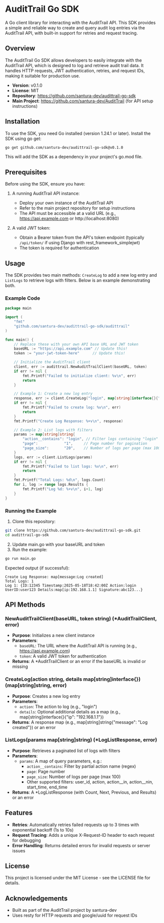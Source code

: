 # AuditTrail Go SDK

A Go client library for interacting with the AuditTrail API. This SDK provides a simple and reliable way to create and query audit log entries via the AuditTrail API, with built-in support for retries and request tracing.

## Overview

The AuditTrail Go SDK allows developers to easily integrate with the AuditTrail API, which is designed to log and retrieve audit trail data. It handles HTTP requests, JWT authentication, retries, and request IDs, making it suitable for production use.

- **Version**: v0.1.0
- **License**: MIT
- **Repository**: https://github.com/santura-dev/audittrail-go-sdk
- **Main Project**: https://github.com/santura-dev/AuditTrail (for API setup instructions)

## Installation

To use the SDK, you need Go installed (version 1.24.1 or later). Install the SDK using go get:

```bash
go get github.com/santura-dev/audittrail-go-sdk@v0.1.0
```

This will add the SDK as a dependency in your project's go.mod file.

## Prerequisites

Before using the SDK, ensure you have:

1. A running AuditTrail API instance:
   - Deploy your own instance of the AuditTrail API
   - Refer to the main project repository for setup instructions
   - The API must be accessible at a valid URL (e.g., https://api.example.com or http://localhost:8080)

2. A valid JWT token:
   - Obtain a Bearer token from the API's token endpoint (typically `/api/token/` if using Django with rest_framework_simplejwt)
   - The token is required for authentication

## Usage

The SDK provides two main methods: `CreateLog` to add a new log entry and `ListLogs` to retrieve logs with filters. Below is an example demonstrating both.

### Example Code

```go
package main

import (
    "fmt"
    "github.com/santura-dev/audittrail-go-sdk/audittrail"
)

func main() {
    // Replace these with your own API base URL and JWT token
    baseURL := "https://api.example.com" // Update this!
    token := "your-jwt-token-here"      // Update this!

    // Initialize the AuditTrail client
    client, err := audittrail.NewAuditTrailClient(baseURL, token)
    if err != nil {
        fmt.Printf("Failed to initialize client: %v\n", err)
        return
    }

    // Example 1: Create a new log entry
    response, err := client.CreateLog("login", map[string]interface{}{"ip": "192.168.1.1"})
    if err != nil {
        fmt.Printf("Failed to create log: %v\n", err)
        return
    }
    fmt.Printf("Create Log Response: %+v\n", response)

    // Example 2: List logs with filters
    params := map[string]string{
        "action__contains": "login", // Filter logs containing "login" (case-insensitive regex)
        "page":            "1",     // Page number for pagination
        "page_size":       "20",    // Number of logs per page (max 100)
    }
    logs, err := client.ListLogs(params)
    if err != nil {
        fmt.Printf("Failed to list logs: %v\n", err)
        return
    }
    fmt.Printf("Total Logs: %d\n", logs.Count)
    for i, log := range logs.Results {
        fmt.Printf("Log %d: %+v\n", i+1, log)
    }
}
```

### Running the Example

1. Clone this repository:
```bash
git clone https://github.com/santura-dev/audittrail-go-sdk.git
cd audittrail-go-sdk
```

2. Update main.go with your baseURL and token
3. Run the example:
```bash
go run main.go
```

Expected output (if successful):
```
Create Log Response: map[message:Log created]
Total Logs: 1
Log 1: {ID:12345 Timestamp:2025-05-18T18:42:00Z Action:login UserID:user123 Details:map[ip:192.168.1.1] Signature:abc123...}
```

## API Methods

### NewAuditTrailClient(baseURL, token string) (*AuditTrailClient, error)
- **Purpose**: Initializes a new client instance
- **Parameters**:
  - `baseURL`: The URL where the AuditTrail API is running (e.g., https://api.example.com)
  - `token`: A valid JWT token for authentication
- **Returns**: A *AuditTrailClient or an error if the baseURL is invalid or missing

### CreateLog(action string, details map[string]interface{}) (map[string]string, error)
- **Purpose**: Creates a new log entry
- **Parameters**:
  - `action`: The action to log (e.g., "login")
  - `details`: Optional additional details as a map (e.g., map[string]interface{}{"ip": "192.168.1.1"})
- **Returns**: A response map (e.g., map[string]string{"message": "Log created"}) or an error

### ListLogs(params map[string]string) (*LogListResponse, error)
- **Purpose**: Retrieves a paginated list of logs with filters
- **Parameters**:
  - `params`: A map of query parameters, e.g.:
    - `action__contains`: Filter by partial action name (regex)
    - `page`: Page number
    - `page_size`: Number of logs per page (max 100)
    - Other supported filters: user_id, action, action__in, action__nin, start_time, end_time
- **Returns**: A *LogListResponse (with Count, Next, Previous, and Results) or an error

## Features

- **Retries**: Automatically retries failed requests up to 3 times with exponential backoff (1s to 10s)
- **Request Tracing**: Adds a unique X-Request-ID header to each request for debugging
- **Error Handling**: Returns detailed errors for invalid requests or server issues


## License

This project is licensed under the MIT License - see the LICENSE file for details.


## Acknowledgements

- Built as part of the AuditTrail project by santura-dev
- Uses resty for HTTP requests and google/uuid for request IDs
